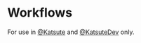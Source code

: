 # Workflows

For use in [@Katsute](https://github.com/Katsute) and [@KatsuteDev](https://github.com/KatsuteDev) only.
